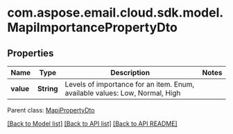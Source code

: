
# com.aspose.email.cloud.sdk.model.MapiImportancePropertyDto

## Properties
Name | Type | Description | Notes
------------ | ------------- | ------------- | -------------
**value** | **String** | Levels of importance for an item. Enum, available values: Low, Normal, High | 

 Parent class: [MapiPropertyDto](MapiPropertyDto.md)
    
    


[[Back to Model list]](README.md#documentation-for-models) [[Back to API list]](README.md#documentation-for-api-endpoints) [[Back to API README]](README.md)

